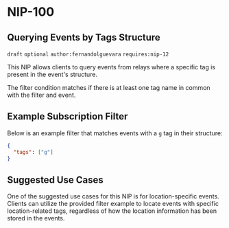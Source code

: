 NIP-100
=======

Querying Events by Tags Structure
---------------------------------

`draft` `optional` `author:fernandolguevara` `requires:nip-12`

This NIP allows clients to query events from relays where a specific tag is present in the event's structure.

The filter condition matches if there is at least one tag name in common with the filter and event.

Example Subscription Filter
---------------------------

Below is an example filter that matches events with a `g` tag in their structure:

```json
{
  "tags": ["g"]
}
```

Suggested Use Cases
-------------------
One of the suggested use cases for this NIP is for location-specific events. Clients can utilize the provided filter example to locate events with specific location-related tags, regardless of how the location information has been stored in the events.